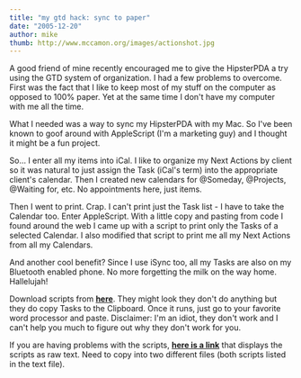 ```yaml
---
title: "my gtd hack: sync to paper"
date: "2005-12-20"
author: mike
thumb: http://www.mccamon.org/images/actionshot.jpg
---
```


A good friend of mine recently encouraged me to give the HipsterPDA a try using the GTD system of organization. I had a few problems to overcome. First was the fact that I like to keep most of my stuff on the computer as opposed to 100% paper. Yet at the same time I don't have my computer with me all the time.

<!-- more -->

What I needed was a way to sync my HipsterPDA with my Mac. So I've been known to goof around with AppleScript (I'm a marketing guy) and I thought it might be a fun project.

So... I enter all my items into iCal. I like to organize my Next Actions by client so it was natural to just assign the Task (iCal's term) into the appropriate client's calendar. Then I created new calendars for @Someday, @Projects, @Waiting for, etc. No appointments here, just items.

Then I went to print. Crap. I can't print just the Task list - I have to take the Calendar too. Enter AppleScript. With a little copy and pasting from code I found around the web I came up with a script to print only the Tasks of a selected Calendar. I also modified that script to print me all my Next Actions from all my Calendars.

And another cool benefit? Since I use iSync too, all my Tasks are also on my Bluetooth enabled phone. No more forgetting the milk on the way home. Hallelujah!

Download scripts from **[**here**](http://www.mccamon.org/downloads/hipsterpda.zip)**. They might look they don't do anything but they do copy Tasks to the Clipboard. Once it runs, just go to your favorite word processor and paste. Disclaimer: I'm an idiot, they don't work and I can't help you much to figure out why they don't work for you.

If you are having problems with the scripts, **[**here is a link**](http://www.mccamon.org/downloads/plaintext.html)** that displays the scripts as raw text. Need to copy into two different files (both scripts listed in the text file).
